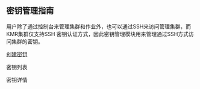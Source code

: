 ## 密钥管理指南


用户除了通过控制台来管理集群和作业外，也可以通过SSH来访问管理集群，而KMR集群仅支持SSH 密钥认证方式，因此密钥管理模块用来管理通过SSH方式访问集群的密钥。

[创建密钥](chuang_jian_mi_yao.md)

密钥列表

密钥详情